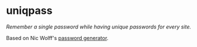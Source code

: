 # uniqpass

*Remember a single password while having unique passwords for every site.*

Based on Nic Wolff's [password generator](http://angel.net/~nic/passwd.current.html).
